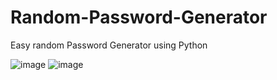 # Random-Password-Generator

Easy random Password Generator using Python

![image](https://user-images.githubusercontent.com/93609912/182042298-e81b2cfa-6532-430b-9095-8de735629a8a.png)
![image](https://user-images.githubusercontent.com/93609912/182042311-c6c43a94-2b6a-4142-9939-af1f1568c319.png)
